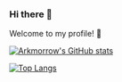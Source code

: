 ### Hi there 👋

Welcome to my profile! 🎉

[![Arkmorrow's GitHub stats](https://github-readme-stats.vercel.app/api?username=arkmorrow&show_icons=true)]()

[![Top Langs](https://github-readme-stats.vercel.app/api/top-langs/?username=arkmorrow&layout=compact&show_icons=true)]()

